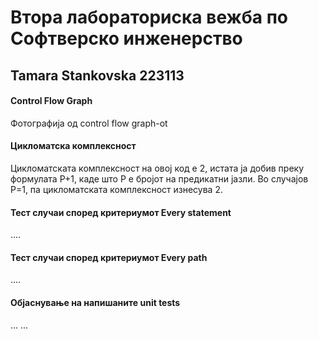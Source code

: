 # Втора лабораториска вежба по Софтверско инженерство

## Tamara Stankovska 223113

#### Control Flow Graph
Фотографија од control flow graph-ot

#### Цикломатска комплексност
Цикломатската комплексност на овој код е 2, истата ја добив преку формулата P+1, каде што P е бројот на предикатни јазли. Во случајoв P=1, па цикломатската комплексност изнесува 2.

#### Тест случаи според критериумот Every statement
....

#### Тест случаи според критериумот Every path
....

#### Објаснување на напишаните unit tests
... ...
